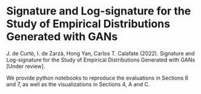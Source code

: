# Signature and Log-signature for the Study of Empirical Distributions Generated with GANs

J. de Curtò, I. de Zarzà, Hong Yan, Carlos T. Calafate (2022). Signature and Log-signature for the Study of Empirical Distributions Generated with GANs [Under review].

We provide python notebooks to reproduce the evaluations in Sections 6 and 7, as well as the visualizations in Sections 4, A and C.
